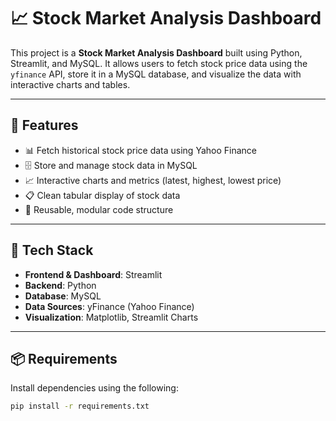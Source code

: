 # 📈 Stock Market Analysis Dashboard

This project is a **Stock Market Analysis Dashboard** built using Python, Streamlit, and MySQL. It allows users to fetch stock price data using the `yfinance` API, store it in a MySQL database, and visualize the data with interactive charts and tables.

---

## 🚀 Features

- 📊 Fetch historical stock price data using Yahoo Finance
- 🗄 Store and manage stock data in MySQL
- 📈 Interactive charts and metrics (latest, highest, lowest price)
- 📋 Clean tabular display of stock data
- 🔁 Reusable, modular code structure

---

## 🧰 Tech Stack

- **Frontend & Dashboard**: Streamlit
- **Backend**: Python
- **Database**: MySQL
- **Data Sources**: yFinance (Yahoo Finance)
- **Visualization**: Matplotlib, Streamlit Charts

---

## 📦 Requirements

Install dependencies using the following:

```bash
pip install -r requirements.txt
